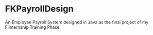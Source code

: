 # FKPayrollDesign
An Employee Payroll System designed in Java as the final project of my Flinternship Training Phase
